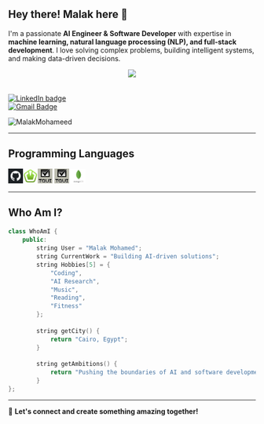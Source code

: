 ## **Hey there! Malak here** 👋  
I'm a passionate **AI Engineer & Software Developer** with expertise in **machine learning, natural language processing (NLP), and full-stack development**. I love solving complex problems, building intelligent systems, and making data-driven decisions.

<div style="text-align:center">
<img src="https://readme-typing-svg.herokuapp.com?font=&color=1E90FF&size=25&center=true&vCenter=true&width=600&height=60&lines=AI+Engineer;Machine+Learning+Specialist;Software+Developer" />
</div>

<br/>

[![LinkedIn badge](https://img.shields.io/badge/-MalakMohameed-blue?style=flat-square&logo=Linkedin&logoColor=white&link=https://www.linkedin.com/in/MalakMohameed)](https://www.linkedin.com/in/MalakMohameed)  
[![Gmail Badge](https://img.shields.io/badge/-malakmohamedabdelrazeq04@gmail.com-c14438?style=flat-square&logo=Gmail&logoColor=white&link=mailto:malakmohamedabdelrazeq04@gmail.com)](mailto:malakmohamedabdelrazeq04@gmail.com)

<p align="left"> <img src="https://komarev.com/ghpvc/?username=MalakMohameed" alt="MalakMohameed" /> </p>

---

## **Programming Languages**
<img src = 'https://github.com/DanielMichel305/DanielMichel305/blob/main/Images/github.png' title='Github' width = '30'/><img src = 'https://github.com/DanielMichel305/DanielMichel305/blob/main/Images/SFML.png' title='SFML' width = '30'/><img src = 
'https://github.com/DanielMichel305/DanielMichel305/blob/main/Images/TGUI.png' title='TGUI' width = '30'/> <img src = 
'https://github.com/DanielMichel305/DanielMichel305/blob/main/Images/TGUI.png' title='TGUI' width = '30'/> <img src = 
'https://github.com/DanielMichel305/DanielMichel305/blob/main/Images/mongodb-icon-2.svg' title='MongoDB' width = '30'/>


---

## **Who Am I?**
```cpp
class WhoAmI {
    public:
        string User = "Malak Mohamed";
        string CurrentWork = "Building AI-driven solutions";
        string Hobbies[5] = {
            "Coding",
            "AI Research",
            "Music",
            "Reading",
            "Fitness"
        };

        string getCity() {
            return "Cairo, Egypt";
        }

        string getAmbitions() {
            return "Pushing the boundaries of AI and software development!";
        }
};
```

---

🚀 **Let's connect and create something amazing together!**
